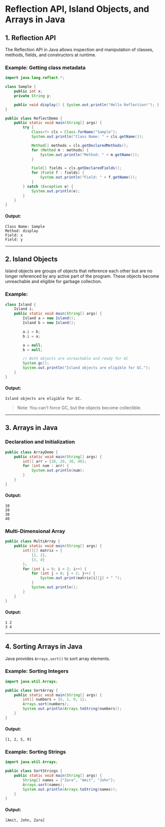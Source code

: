 
#  Reflection API, Island Objects, and Arrays in Java

##  1. Reflection API

The Reflection API in Java allows inspection and manipulation of classes, methods, fields, and constructors at runtime.

###  Example: Getting class metadata
```java
import java.lang.reflect.*;

class Sample {
    public int x;
    private String y;

    public void display() { System.out.println("Hello Reflection!"); }
}

public class ReflectDemo {
    public static void main(String[] args) {
        try {
            Class<?> cls = Class.forName("Sample");
            System.out.println("Class Name: " + cls.getName());

            Method[] methods = cls.getDeclaredMethods();
            for (Method m : methods) {
                System.out.println("Method: " + m.getName());
            }

            Field[] fields = cls.getDeclaredFields();
            for (Field f : fields) {
                System.out.println("Field: " + f.getName());
            }
        } catch (Exception e) {
            System.out.println(e);
        }
    }
}
```
####  Output:
```
Class Name: Sample
Method: display
Field: x
Field: y
```

---

##  2. Island Objects

Island objects are groups of objects that reference each other but are no longer referenced by any active part of the program. These objects become unreachable and eligible for garbage collection.

### Example:
```java
class Island {
    Island i;
    public static void main(String[] args) {
        Island a = new Island();
        Island b = new Island();

        a.i = b;
        b.i = a;

        a = null;
        b = null;

        // Both objects are unreachable and ready for GC
        System.gc();
        System.out.println("Island objects are eligible for GC.");
    }
}
```
####  Output:
```
Island objects are eligible for GC.
```

> Note: You can't force GC, but the objects become collectible.

---

##  3. Arrays in Java

###  Declaration and Initialization
```java
public class ArrayDemo {
    public static void main(String[] args) {
        int[] arr = {10, 20, 30, 40};
        for (int num : arr) {
            System.out.println(num);
        }
    }
}
```
####  Output:
```
10
20
30
40
```

###  Multi-Dimensional Array
```java
public class MultiArray {
    public static void main(String[] args) {
        int[][] matrix = {
            {1, 2},
            {3, 4}
        };
        for (int i = 0; i < 2; i++) {
            for (int j = 0; j < 2; j++) {
                System.out.print(matrix[i][j] + " ");
            }
            System.out.println();
        }
    }
}
```
####  Output:
```
1 2
3 4
```

---

##  4. Sorting Arrays in Java

Java provides `Arrays.sort()` to sort array elements.

### Example: Sorting Integers
```java
import java.util.Arrays;

public class SortArray {
    public static void main(String[] args) {
        int[] numbers = {5, 2, 9, 1};
        Arrays.sort(numbers);
        System.out.println(Arrays.toString(numbers));
    }
}
```
####  Output:
```
[1, 2, 5, 9]
```

###  Example: Sorting Strings
```java
import java.util.Arrays;

public class SortStrings {
    public static void main(String[] args) {
        String[] names = {"Zara", "Amit", "John"};
        Arrays.sort(names);
        System.out.println(Arrays.toString(names));
    }
}
```
####  Output:
```
[Amit, John, Zara]
```
